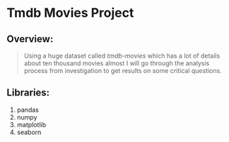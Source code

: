 # Tmdb Movies Project
## Overview:
> Using a huge dataset called *tmdb-movies* which has a lot of details about ten thousand movies almost I will go through the analysis process from investigation to get results on some critical questions.
## Libraries:
1. pandas
1. numpy
1. matplotlib
1. seaborn
